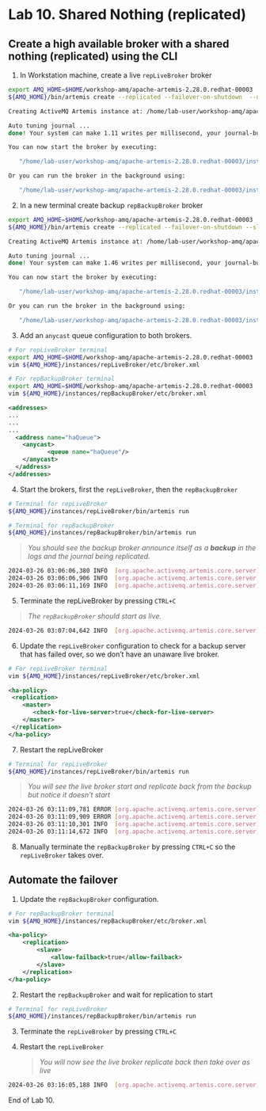 # Lab 10. Shared Nothing (replicated)

## Create a high available broker with a shared nothing (replicated) using the CLI

1. In Workstation machine, create a live `repLiveBroker` broker

```bash
export AMQ_HOME=$HOME/workshop-amq/apache-artemis-2.28.0.redhat-00003
${AMQ_HOME}/bin/artemis create --replicated --failover-on-shutdown  --user admin --password password --role admin --allow-anonymous y --clustered --host 127.0.0.1 --cluster-user clusterUser --cluster-password clusterPassword  --max-hops 1 ${AMQ_HOME}/instances/repLiveBroker

Creating ActiveMQ Artemis instance at: /home/lab-user/workshop-amq/apache-artemis-2.28.0.redhat-00003/instances/repLiveBroker

Auto tuning journal ...
done! Your system can make 1.11 writes per millisecond, your journal-buffer-timeout will be 900000

You can now start the broker by executing:  

   "/home/lab-user/workshop-amq/apache-artemis-2.28.0.redhat-00003/instances/repLiveBroker/bin/artemis" run

Or you can run the broker in the background using:

   "/home/lab-user/workshop-amq/apache-artemis-2.28.0.redhat-00003/instances/repLiveBroker/bin/artemis-service" start
```

2. In a new terminal create backup `repBackupBroker` broker

```bash
export AMQ_HOME=$HOME/workshop-amq/apache-artemis-2.28.0.redhat-00003
${AMQ_HOME}/bin/artemis create --replicated --failover-on-shutdown --slave --user admin --password password --role admin --allow-anonymous y --clustered --host 127.0.0.1 --cluster-user clusterUser --cluster-password clusterPassword  --max-hops 1 --port-offset 100 ${AMQ_HOME}/instances/repBackupBroker

Creating ActiveMQ Artemis instance at: /home/lab-user/workshop-amq/apache-artemis-2.28.0.redhat-00003/instances/repBackupBroker

Auto tuning journal ...
done! Your system can make 1.46 writes per millisecond, your journal-buffer-timeout will be 684000

You can now start the broker by executing:  

   "/home/lab-user/workshop-amq/apache-artemis-2.28.0.redhat-00003/instances/repBackupBroker/bin/artemis" run

Or you can run the broker in the background using:

   "/home/lab-user/workshop-amq/apache-artemis-2.28.0.redhat-00003/instances/repBackupBroker/bin/artemis-service" start
```

3. Add an `anycast` queue configuration to both brokers.

```bash
# For repLiveBroker terminal
export AMQ_HOME=$HOME/workshop-amq/apache-artemis-2.28.0.redhat-00003
vim ${AMQ_HOME}/instances/repLiveBroker/etc/broker.xml

# For repBackupBroker terminal
export AMQ_HOME=$HOME/workshop-amq/apache-artemis-2.28.0.redhat-00003
vim ${AMQ_HOME}/instances/repBackupBroker/etc/broker.xml
```

```XML
<addresses>
...
...
...
  <address name="haQueue">
    <anycast>
           <queue name="haQueue"/>
    </anycast>
  </address>
</addresses>
```

4. Start the brokers, first the `repLiveBroker`, then the `repBackupBroker`

```bash
# Terminal for repLiveBroker
${AMQ_HOME}/instances/repLiveBroker/bin/artemis run

# Terminal for repBackupBroker
${AMQ_HOME}/instances/repBackupBroker/bin/artemis run
```

>*You should see the backup broker announce itself as a **backup** in the logs and the journal being replicated.*

```bash
2024-03-26 03:06:06,380 INFO  [org.apache.activemq.artemis.core.server] AMQ221109: Apache ActiveMQ Artemis Backup Server version 2.28.0.redhat-00003 [null] started, waiting live to fail before it gets active
2024-03-26 03:06:06,906 INFO  [org.apache.activemq.artemis.core.server] AMQ221024: Backup server ActiveMQServerImpl::name=127.0.0.1 is synchronized with live server, nodeID=4741de20-eb3f-11ee-bb4d-525400316e36.
2024-03-26 03:06:11,169 INFO  [org.apache.activemq.artemis.core.server] AMQ221031: backup announced
```

5. Terminate the repLiveBroker by pressing `CTRL+C` 

>*The `repBackupBroker` should start as live.*

```bash
2024-03-26 03:07:04,642 INFO  [org.apache.activemq.artemis.core.server] AMQ221007: Server is now live
```

6. Update the `repLiveBroker` configuration to check for a backup server that has failed over, so we don’t have an unaware live broker.

```bash
# For repLiveBroker terminal
vim ${AMQ_HOME}/instances/repLiveBroker/etc/broker.xml
```

```XML
<ha-policy>
 <replication>
    <master>
       <check-for-live-server>true</check-for-live-server>
    </master>
 </replication>
</ha-policy>
```

7. Restart the repLiveBroker

```bash
# Terminal for repLiveBroker
${AMQ_HOME}/instances/repLiveBroker/bin/artemis run
```

>*You will see the live broker start and replicate back from the backup but notice it doesn’t start*

```bash
2024-03-26 03:11:09,781 ERROR [org.apache.activemq.artemis.core.server] AMQ224056: Live server will not fail-back automatically
2024-03-26 03:11:09,909 ERROR [org.apache.activemq.artemis.core.server] AMQ224056: Live server will not fail-back automatically
2024-03-26 03:11:10,301 INFO  [org.apache.activemq.artemis.core.server] AMQ221024: Backup server ActiveMQServerImpl::name=127.0.0.1 is synchronized with live server, nodeID=4741de20-eb3f-11ee-bb4d-525400316e36.
2024-03-26 03:11:14,672 INFO  [org.apache.activemq.artemis.core.server] AMQ221031: backup announced
```

8. Manually terminate the `repBackupBroker` by pressing `CTRL+C` so the `repLiveBroker` takes over.

## Automate the failover

1. Update the `repBackupBroker` configuration.

```bash
# For repBackupBroker terminal
vim ${AMQ_HOME}/instances/repBackupBroker/etc/broker.xml
```

```XML
<ha-policy>
    <replication>
        <slave>
            <allow-failback>true</allow-failback>
        </slave>
    </replication>
</ha-policy>
```

2. Restart the `repBackupBroker` and wait for replication to start

```bash
# Terminal for repLiveBroker
${AMQ_HOME}/instances/repBackupBroker/bin/artemis run
```

3. Terminate the `repLiveBroker` by pressing `CTRL+C`

4. Restart the `repLiveBroker`
   >*You will now see the live broker replicate back then take over as live*

```bash
2024-03-26 03:16:05,188 INFO  [org.apache.activemq.artemis.core.server] AMQ221007: Server is now live
```

End of Lab 10.
